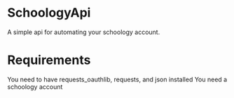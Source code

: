 # SchoologyApi
A simple api for automating your schoology account. 
# Requirements
You need to have requests_oauthlib, requests, and json installed
You need a schoology account
